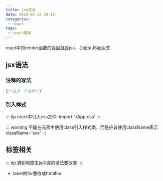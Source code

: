 ```yaml
---
title: jsx语法
date: 2020-02-12 20:18
categories: 
 - react
tags: 
 - react基础
---
```

react中的render函数的返回就是jsx，{}表示JS表达式
<!-- more -->

## jsx语法

### 注释的写法

```typescript jsx
{/*这是一个注释*/}
```

### 引入样式

::: tip
react中引入css文件:
import './App.css'
:::

::: warning
不能在元素中使用class引入样式类，而是应该使用className表示
className='xxx'
:::

## 标签相关
::: tip
遇到和原生js冲突的语法要改变
:::
- label的for要改成htmlFor



